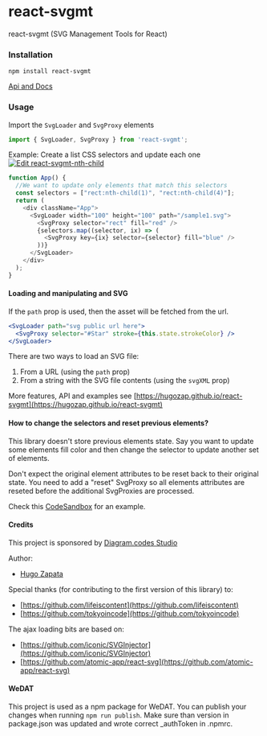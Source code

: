 

# react-svgmt

react-svgmt (SVG Management Tools for React)

### Installation

```
npm install react-svgmt

```

[Api and Docs](https://hugozap.github.io/react-svgmt/#api)

### Usage

Import the `SvgLoader` and `SvgProxy` elements

```js
import { SvgLoader, SvgProxy } from 'react-svgmt';
```

Example: Create a list CSS selectors and update each one
[![Edit react-svgmt-nth-child](https://codesandbox.io/static/img/play-codesandbox.svg)](https://codesandbox.io/s/react-svgmt-nth-child-rh48e?fontsize=14)

```js
function App() {
  //We want to update only elements that match this selectors
  const selectors = ["rect:nth-child(1)", "rect:nth-child(4)"];
  return (
    <div className="App">
      <SvgLoader width="100" height="100" path="/sample1.svg">
        <SvgProxy selector="rect" fill="red" />
        {selectors.map((selector, ix) => (
          <SvgProxy key={ix} selector={selector} fill="blue" />
        ))}
      </SvgLoader>
    </div>
  );
}
```

#### Loading and manipulating and SVG

If the `path` prop is used, then the asset will be fetched from the url. 


```jsx
<SvgLoader path="svg public url here">
  <SvgProxy selector="#Star" stroke={this.state.strokeColor} />
</SvgLoader>

```

There are two ways to load an SVG file:

1) From a URL (using the `path` prop)
2) From a string with the SVG file contents (using the `svgXML` prop)

More features, API and examples see [https://hugozap.github.io/react-svgmt](https://hugozap.github.io/react-svgmt)

#### How to change the selectors and reset previous elements?

This library doesn't store previous elements state. Say you want
to update some elements fill color and then change the selector
to update another set of elements.

Don't expect the original element attributes to be reset back to their original state.
You need to add a "reset" SvgProxy so all elements attributes are reseted before
the additional SvgProxies are processed.

Check this [CodeSandbox](https://codesandbox.io/s/7w81wm0z11?file=/src/index.js:0-1182_) for an example.


#### Credits

This project is sponsored by [Diagram.codes Studio](https://studio.diagram.codes)


Author:

 - [Hugo Zapata](https://hugozap.com)

Special thanks (for contributing to the first version of this library) to:

 - [https://github.com/lifeiscontent](https://github.com/lifeiscontent)
 - [https://github.com/tokyoincode](https://github.com/tokyoincode)


The ajax loading bits are based on:

- [https://github.com/iconic/SVGInjector](https://github.com/iconic/SVGInjector)
- [https://github.com/atomic-app/react-svg](https://github.com/atomic-app/react-svg)


#### WeDAT

This project is used as a npm package for WeDAT. You can publish your changes when running `npm run publish`. Make sure than version in package.json was updated and wrote correct _authToken in .npmrc.
